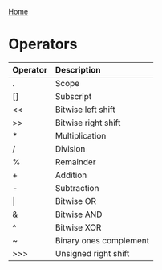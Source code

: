 [Home](https://github.com/puckowski/concert7/blob/master/)

# Operators
  
| Operator | Description                 |
|:---------|:----------------------------|
|.         |Scope                        |
|[]        |Subscript                    |
|<<        |Bitwise left shift           |
|>>        |Bitwise right shift          |
|\*        |Multiplication               |
|/         |Division                     |
|%         |Remainder                    |
|+         |Addition                     |
|-         |Subtraction                  |
|\|        |Bitwise OR                   |
|&         |Bitwise AND                  |
|^         |Bitwise XOR                  |
|~         |Binary ones complement       |
|>>>       |Unsigned right shift         |
